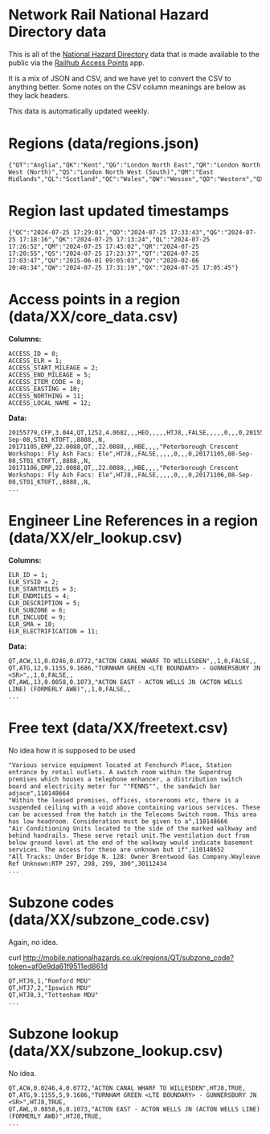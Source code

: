 # Network Rail National Hazard Directory data

This is all of the [National Hazard Directory](https://on-trac.co.uk/nhd/) data that is made available to the public via the [Railhub Access Points](https://play.google.com/store/apps/details?id=uk.co.ontrac.accesspoints) app.

It is a mix of JSON and CSV, and we have yet to convert the CSV to anything better. Some notes on the CSV column meanings are below as they lack headers.

This data is automatically updated weekly.

# Regions (data/regions.json)
```
{"QT":"Anglia","QK":"Kent","QG":"London North East","QR":"London North West (North)","QS":"London North West (South)","QM":"East Midlands","QL":"Scotland","QC":"Wales","QW":"Wessex","QD":"Western","QX":"CVL"}```
```

# Region last updated timestamps
```
{"QC":"2024-07-25 17:29:01","QD":"2024-07-25 17:33:43","QG":"2024-07-25 17:18:16","QK":"2024-07-25 17:13:24","QL":"2024-07-25 17:26:52","QM":"2024-07-25 17:45:02","QR":"2024-07-25 17:20:55","QS":"2024-07-25 17:23:37","QT":"2024-07-25 17:03:47","QU":"2015-06-01 09:05:03","QV":"2020-02-06 20:48:34","QW":"2024-07-25 17:31:19","QX":"2024-07-25 17:05:45"}
```

# Access points in a region (data/XX/core_data.csv)
**Columns:**
``` 
ACCESS_ID = 0;
ACCESS_ELR = 1;
ACCESS_START_MILEAGE = 2;
ACCESS_END_MILEAGE = 5;
ACCESS_ITEM_CODE = 8;
ACCESS_EASTING = 10;
ACCESS_NORTHING = 11;
ACCESS_LOCAL_NAME = 12;
```
**Data:**
```
20155779,CFP,3.044,QT,1252,4.0682,,,HEO,,,,,HTJ8,,FALSE,,,,,0,,,0,20155779,08-Sep-08,ST01_KTOFT,,8888,,N,
20171105,EMP,22.0088,QT,,22.0088,,,HBE,,,,"Peterborough Crescent Workshops: Fly Ash Facs: Ele",HTJ8,,FALSE,,,,,0,,,0,20171105,08-Sep-08,ST01_KTOFT,,8888,,N,
20171106,EMP,22.0088,QT,,22.0088,,,HBE,,,,"Peterborough Crescent Workshops: Fly Ash Facs: Ele",HTJ8,,FALSE,,,,,0,,,0,20171106,08-Sep-08,ST01_KTOFT,,8888,,N,
...
```

# Engineer Line References in a region (data/XX/elr_lookup.csv)
**Columns:**
```
ELR_ID = 1;
ELR_SYSID = 2;
ELR_STARTMILES = 3;
ELR_ENDMILES = 4;
ELR_DESCRIPTION = 5;
ELR_SUBZONE = 6;
ELR_INCLUDE = 9;
ELR_SMA = 10;
ELR_ELECTRIFICATION = 11;
```

**Data:**
```
QT,ACW,11,0.0246,0.0772,"ACTON CANAL WHARF TO WILLESDEN",,1,0,FALSE,,
QT,ATG,12,9.1155,9.1686,"TURNHAM GREEN <LTE BOUNDARY> - GUNNERSBURY JN <SR>",,1,0,FALSE,,
QT,AWL,13,0.0858,0.1073,"ACTON EAST - ACTON WELLS JN (ACTON WELLS LINE) (FORMERLY AWB)",,1,0,FALSE,,
...
```

# Free text (data/XX/freetext.csv)
No idea how it is supposed to be used

```
"Various service equipment located at Fenchurch Place, Station entrance by retail outlets. A switch room within the Superdrug premises which houses a telephone enhancer, a distribution switch board and electricity meter for ""FENNS"", the sandwich bar adjace",110148664
"Within the leased premises, offices, storerooms etc, there is a suspended ceiling with a void above containing various services. These can be accessed from the hatch in the Telecoms Switch room. This area has low headroom. Consideration must be given to a",110148666
"Air Conditioning Units located to the side of the marked walkway and behind handrails. These serve retail unit.The ventilation duct from below ground level at the end of the walkway would indicate basement services. The access for these are unknown but if",110148652
"All Tracks: Under Bridge N. 128: Owner Brentwood Gas Company.Wayleave Ref Unknown:RTP 297, 298, 299, 300",30112434
...
```

# Subzone codes (data/XX/subzone_code.csv)
Again, no idea.

curl http://mobile.nationalhazards.co.uk/regions/QT/subzone_code?token=af0e9da61f9511ed861d

```
QT,HTJ6,1,"Romford MDU"
QT,HTJ7,2,"Ipswich MDU"
QT,HTJ8,3,"Tottenham MDU"
...
```

# Subzone lookup (data/XX/subzone_lookup.csv)
No idea.

```
QT,ACW,0.0246,4,0.0772,"ACTON CANAL WHARF TO WILLESDEN",HTJ8,TRUE,
QT,ATG,9.1155,5,9.1686,"TURNHAM GREEN <LTE BOUNDARY> - GUNNERSBURY JN <SR>",HTJ8,TRUE,
QT,AWL,0.0858,6,0.1073,"ACTON EAST - ACTON WELLS JN (ACTON WELLS LINE) (FORMERLY AWB)",HTJ8,TRUE,
...
```
